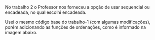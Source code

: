 No trabalho 2 o Professor nos forneceu a opção de usar sequencial ou encadeada, no qual escolhi encadeada.

Usei o mesmo código base do trabalho-1 (com algumas modificações), porém adicionando as funções de ordenações, como é informado na imagem abaixo.
<a href="https://pessoal.dainf.ct.utfpr.edu.br/maurofonseca/doku.php?id=cursos:if63c:lab6sort"><img src="https://cdn.discordapp.com/attachments/845013211555692546/967539427377287178/unknown.png" alt=""></a>